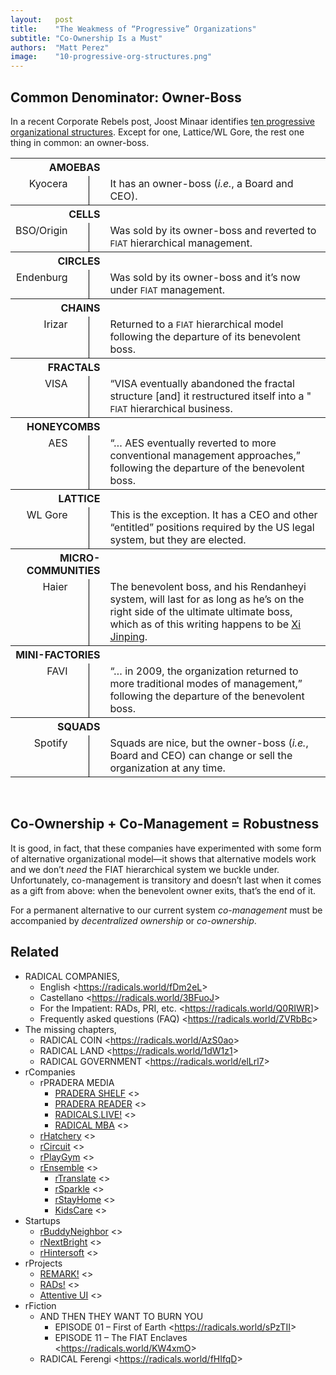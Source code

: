 ```yaml
---
layout:   post
title:    "The Weakmess of “Progressive” Organizations"
subtitle: "Co-Ownership Is a Must"
authors:  "Matt Perez"
image:    "10-progressive-org-structures.png"
---
```


<div style="display:none;">Co-management is a step away from the <span style="font-size:smaller; ">FIAT</span> hierarchy, and that's good. However, co-management by itself is only temporary: we must have co-ownership to give it permanence.</div>


<h2>Common Denominator: Owner-Boss</h2>
<p>In a recent Corporate Rebels post, Joost Minaar identifies <a
href="https://corporate-rebels.com/progressive-organizational-structures/?mc_cid=0df9a3a5c7&mc_eid=eb36a9b4c1">ten progressive organizational structures</a>. Except for one, Lattice/WL Gore, the rest one thing in common: an owner-boss.
</p>

<table style="margin-left:auto; margin-right:auto; vertical-align:text-top; ">
  <tr>
   <th colspan="3" style="text-align:right; ">AMOEBAS</th>
   <th></th>
  </tr>
  <tr>
   <td style="vertical-align:text-top; text-align:right; ">Kyocera</td>
   <td style="padding-left:1ex; width:1ex; "></td>
   <td style="padding-right:1ex; width:1ex; border-left:1px black solid; "></td>
   <td>It has an owner-boss (<em>i.e.</em>, a Board and CEO).</td>
  </tr>
  <tr>
   <th colspan="3" style="text-align:right; ">CELLS</th>
   <th></th>
  </tr>
  <tr>
   <td style="vertical-align:text-top; text-align:right; ">BSO/Origin</td>
   <td style="padding-left:1ex; width:1ex; "></td>
   <td style="padding-right:1ex; width:1ex; border-left:1px black solid; "></td>
   <td>Was sold by its owner-boss and reverted to <span style="font-size:smaller; ">FIAT</span> hierarchical management.</td>
  </tr>
 <tr>
   <th colspan="3" style="text-align:right; ">CIRCLES</th>
   <th></th>
  </tr>
  <tr>
   <td style="vertical-align:text-top; text-align:right; ">Endenburg</td>
   <td style="padding-left:1ex; width:1ex; "></td>
   <td style="padding-right:1ex; width:1ex; border-left:1px black solid; "></td>
   <td>Was sold by its owner-boss and it’s now under <span style="font-size:smaller; ">FIAT</span> management.</td>
  </tr>
  <tr>
   <th colspan="3" style="text-align:right; ">CHAINS</th>
   <th></th>
  </tr>
  <tr>
   <td style="vertical-align:text-top; text-align:right; ">Irizar</td>
   <td style="padding-left:1ex; width:1ex; "></td>
   <td style="padding-right:1ex; width:1ex; border-left:1px black solid; "></td>
   <td>Returned to a <span style="font-size:smaller; ">FIAT</span> hierarchical model following the departure of its benevolent boss.</td>
  </tr>
  <tr>
   <th colspan="3" style="text-align:right; ">FRACTALS</th>
   <th></th>
  </tr>
  <tr>
   <td style="vertical-align:text-top; text-align:right; ">VISA</td>
   <td style="padding-left:1ex; width:1ex; "></td>
   <td style="padding-right:1ex; width:1ex; border-left:1px black solid; "></td>
   <td>“VISA eventually abandoned the fractal structure [and] it restructured itself into a " <span style="font-size:smaller; ">FIAT</span> hierarchical business.</td>
  </tr>
  <tr>
   <th colspan="3" style="text-align:right; ">HONEYCOMBS</th>
   <th></th>
  </tr>
  <tr>
   <td style="vertical-align:text-top; text-align:right; ">AES</td>
   <td style="padding-left:1ex; width:1ex; "></td>
   <td style="padding-right:1ex; width:1ex; border-left:1px black solid; "></td>
   <td>“&hellip; AES eventually reverted to more conventional management approaches,” following the departure of the benevolent boss.</td>
  </tr>
  <tr>
   <th colspan="3" style="text-align:right; ">LATTICE</th>
   <th></th>
  </tr>
  <tr>
   <td style="vertical-align:text-top; text-align:right; ">WL Gore</td>
   <td style="padding-left:1ex; width:1ex; "></td>
   <td style="padding-right:1ex; width:1ex; border-left:1px black solid; "></td>
   <td>This is the exception. It has a CEO and other “entitled” positions required by the US legal system, but they are elected.</td>
  </tr>
  <tr>
   <th colspan="3" style="text-align:right; width:30%; ">MICRO-COMMUNITIES</th>
   <th></th>
  </tr>
  <tr>
   <td style="vertical-align:text-top; text-align:right; ">Haier</td>
   <td style="padding-left:1ex; width:1ex; "></td>
   <td style="padding-right:1ex; width:1ex; border-left:1px black solid; "></td>
   <td>The benevolent boss, and his Rendanheyi system, will last for as long as he’s on the right side of the ultimate ultimate boss, which as of this writing happens to be <a href="https://en.wikipedia.org/wiki/Leader_of_the_Chinese_Communist_Party">Xi Jinping</a>.</td>
  </tr>
  <tr>
   <th colspan="3" style="text-align:right; ">MINI-FACTORIES</th>
   <th></th>
  </tr>
  <tr>
   <td style="vertical-align:text-top; text-align:right; ">FAVI</td>
   <td style="padding-left:1ex; width:1ex; "></td>
   <td style="padding-right:1ex; width:1ex; border-left:1px black solid; "></td>
   <td>“&hellip; in 2009, the organization returned to more traditional modes of management,” following the departure of the benevolent boss.</td>
  </tr>
  <tr>
   <th colspan="3" style="text-align:right; ">SQUADS</th>
   <th></th>
  </tr>
  <tr>
   <td style="vertical-align:text-top; text-align:right; ">Spotify</td>
   <td style="padding-left:1ex; width:1ex; "></td>
   <td style="padding-right:1ex; width:1ex; border-left:1px black solid; "></td>
   <td>Squads are nice, but the owner-boss (<em>i.e.</em>, Board and CEO) can change or sell the organization at any time.</td>
  </tr>
</table>
<br>

<h2>Co-Ownership + Co-Management = Robustness</h2>
<p>It is good, in fact, that these companies have experimented with some form of alternative organizational model&mdash;it shows that alternative models work and we don’t <em>need</em> the FIAT hierarchical system we buckle under. Unfortunately, co-management is transitory and doesn’t last when it comes as a gift from above: when the benevolent owner exits, that’s the end of it.
</p>
<p>For a permanent alternative to our current system <em>co-management</em> must be accompanied by <em>decentralized ownership</em> or <em>co-ownership</em>.
</p>
<h2>Related</h2>
<ul>
<li>RADICAL COMPANIES,
<ul>
<li>English <<a
href="https://radicals.world/fDm2eL">https://radicals.world/fDm2eL</a>>
<li>Castellano <<a
href="https://radicals.world/3BFuoJ">https://radicals.world/3BFuoJ</a>>
<li>For the Impatient: RADs, PRI, etc. <<a
href="https://radicals.world/Q0RIWR]">https://radicals.world/Q0RIWR]</a>>
<li>Frequently asked questions (FAQ) <<a
href="https://radicals.world/ZVRbBc">https://radicals.world/ZVRbBc</a>>
</li>
</ul>
<li>The missing chapters,
<ul>
<li>RADICAL COIN <<a
href="https://radicals.world/AzS0ao">https://radicals.world/AzS0ao</a>>
<li>RADICAL LAND <<a
href="https://radicals.world/1dW1z1">https://radicals.world/1dW1z1</a>>
<li>RADICAL GOVERNMENT <<a
href="https://radicals.world/elLrl7">https://radicals.world/elLrl7</a>>
</li>
</ul>
<li>rCompanies
<ul>
<li>rPRADERA MEDIA
<ul>
<li><a
href="https://docs.google.com/document/d/1JRTguYldUhF2ZyC_zabJ-Nr8J_oAylKh5ELAMFFFldI/edit#heading=h.gqizizpnpgzu">PRADERA
SHELF</a> <>
<li><a
href="https://docs.google.com/document/d/1JRTguYldUhF2ZyC_zabJ-Nr8J_oAylKh5ELAMFFFldI/edit#heading=h.gqizizpnpgzu">PRADERA
READER</a> <>
<li><a
href="https://docs.google.com/document/d/1NElxng620-FtPtk2s-2xizTcL_89LdqnpkZepsnf5RA/edit#heading=h.6wmx089o9bc4">RADICALS.LIVE!</a>
<>
<li><a
href="https://docs.google.com/document/d/1Ej3YXS8Gymknq0TAyNC161Sv5nVXGTGtN-2PwS6H30E/edit#heading=h.gqizizpnpgzu">RADICAL
MBA</a> <>
</li>
</ul>
<li><a
href="https://docs.google.com/document/d/1oV_WgvZ0mChe-f8o114p_8BSGldn3ZVkQjHnhwk7ccw/edit#heading=h.gqizizpnpgzu">rHatchery</a>
<>
<li><a
href="https://docs.google.com/document/d/1apVl75nS-Z4b2rpqu-UkDjjYkujLANMiK7zZoU0jGeE/edit#heading=h.ypydz5z11jxq">rCircuit</a>
<>
<li><a
href="https://docs.google.com/document/d/1aoqNhAW6P4QQFM3epM5VqPFdiTgyxTKPUE1c4j8r2k4/edit#heading=h.gqizizpnpgzu">rPlayGym</a>
<>
<li><a
href="https://docs.google.com/document/d/13c1PYhbQEjRlkfmmGQESJD-cTB5b6jmWWBnEpTt1NFU/edit#heading=h.gqizizpnpgzu">rEnsemble</a>
<>
<ul>
<li><a
href="https://docs.google.com/document/d/1-eMt4p4qNJFc9SJkeSoarmy-xG6WtE51eQv047pvTNk/edit#heading=h.gqizizpnpgzu">rTranslate</a>
<>
<li><a
href="https://docs.google.com/document/d/14A5U000ny7_zF8_HutQF1pcMoUwQmI7tfXaMB9uKk3M/edit#heading=h.gqizizpnpgzu">rSparkle</a>
<>
<li><a
href="https://docs.google.com/document/d/16eg7wnyH61xPT4pWFWsuwHydKaxeP8k5xKGX3Pglzp0/edit#heading=h.gqizizpnpgzu">rStayHome</a>
<>
<li><a
href="https://docs.google.com/document/d/11g5cm_1RpORvKiLm_cmZJMQWuZDyHQA3eastDXytYzE/edit#heading=h.gqizizpnpgzu">KidsCare</a>
<>
</li>
</ul>
</li>
</ul>
<li>Startups
<ul>
<li><a
href="https://docs.google.com/document/d/1lE-khYtIyXoFeSIlUGcFPzESsslnBoGcmZMQaeVBVgw/edit#">rBuddyNeighbor</a>
<>
<li><a
href="https://docs.google.com/document/d/16jST0lzzezNoFstE2ccZoI2HirgWBu3gQGnEok5OhGY/edit#">rNextBright</a>
<>
<li><a
href="https://docs.google.com/document/d/1dMxsO5LMhKle97J8tPscBs5g64_QKZsiRnDtsccBUE4/edit#heading=h.gqizizpnpgzu">rHintersoft</a>
<>
</li>
</ul>
<li>rProjects
<ul>
<li><a
href="https://docs.google.com/document/d/1KdmAd_TV0GyKiOCQhyVp7FNffzwGwooIETbs9IVBSgc/edit#heading=h.gqizizpnpgzu">REMARK!</a>
<>
<li><a
href="https://docs.google.com/document/d/1bvcdgTSv0Fx9SfWV3ikev0yfwRXmR8sCqW4XNPhinhk/edit#heading=h.gqizizpnpgzu">RADs!</a>
<>
<li><a
href="https://docs.google.com/document/d/1YyiASEMY2ZHx4zen4TQHicygr0JOUWY_pJiP-7Nk6OY/edit#heading=h.gqizizpnpgzu">Attentive
UI</a> <>
</li>
</ul>
<li>rFiction
<ul>
<li>AND THEN THEY WANT TO BURN YOU
<ul>
<li>EPISODE 01 – First of Earth <<a
href="https://radicals.world/sPzTII">https://radicals.world/sPzTII</a>>
<li>EPISODE 11 – The FIAT Enclaves <<a
href="https://radicals.world/KW4xmO">https://radicals.world/KW4xmO</a>>
</li>
</ul>
<li>RADICAL Ferengi <<a
href="https://radicals.world/fHIfqD">https://radicals.world/fHIfqD</a>>